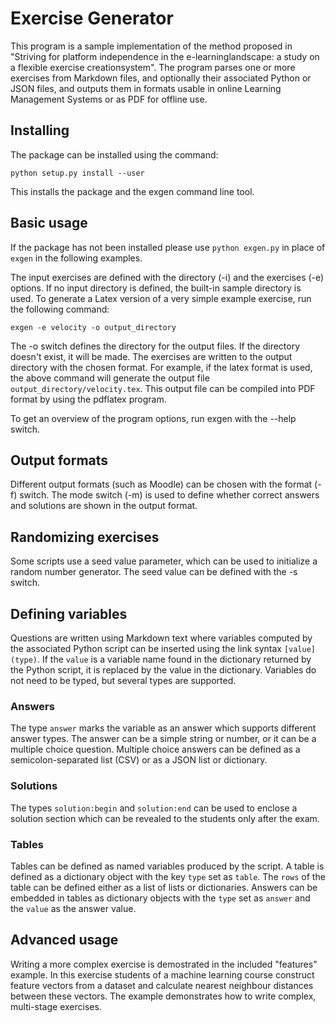 # Exercise Generator

This program is a sample implementation of the method proposed in "Striving for platform independence in the e-learninglandscape: a study on a flexible exercise creationsystem". The program parses one or more exercises from Markdown files, and optionally their associated Python or JSON files, and outputs them in formats usable in online Learning Management Systems or as PDF for offline use.

## Installing

The package can be installed using the command:

`python setup.py install --user`

This installs the package and the exgen command line tool.

## Basic usage

If the package has not been installed please use `python exgen.py` in place of `exgen` in the following examples.

The input exercises are defined with the directory (-i) and the exercises (-e) options. If no input directory is defined, the built-in sample directory is used. To generate a Latex version of a very simple example exercise, run the following command:

`exgen -e velocity -o output_directory`

The -o switch defines the directory for the output files. If the directory doesn't exist, it will be made. The exercises are written to the output directory with the chosen format. For example, if the latex format is used, the above command will generate the output file `output_directory/velocity.tex`. This output file can be compiled into PDF format by using the pdflatex program.

To get an overview of the program options, run exgen with the --help switch.

## Output formats

Different output formats (such as Moodle) can be chosen with the format (-f) switch. The mode switch (-m) is used to define whether correct answers and solutions are shown in the output format.

## Randomizing exercises

Some scripts use a seed value parameter, which can be used to initialize a random number generator. The seed value can be defined with the -s switch.

## Defining variables

Questions are written using Markdown text where variables computed by the associated Python script can be inserted using the link syntax `[value](type)`. If the `value` is a variable name found in the dictionary returned by the Python script, it is replaced by the value in the dictionary. Variables do not need to be typed, but several types are supported.

### Answers

The type `answer` marks the variable as an answer which supports different answer types. The answer can be a simple string or number, or it can be a multiple choice question. Multiple choice answers can be defined as a semicolon-separated list (CSV) or as a JSON list or dictionary.

### Solutions

The types `solution:begin` and `solution:end` can be used to enclose a solution section which can be revealed to the students only after the exam.

### Tables

Tables can be defined as named variables produced by the script. A table is defined as a dictionary object with the key `type` set as `table`. The `rows` of the table can be defined either as a list of lists or dictionaries. Answers can be embedded in tables as dictionary objects with the `type` set as `answer` and the `value` as the answer value.

## Advanced usage

Writing a more complex exercise is demostrated in the included "features" example. In this exercise students of a machine learning course construct feature vectors from a dataset and calculate nearest neighbour distances between these vectors. The example demonstrates how to write complex, multi-stage exercises.